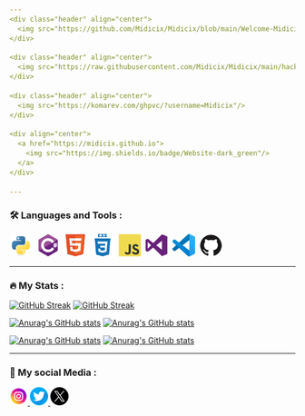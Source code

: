 ```yaml
---
<div class="header" align="center">
  <img src="https://github.com/Midicix/Midicix/blob/main/Welcome-Midicix.svg"/>
</div>

<div class="header" align="center">
  <img src="https://raw.githubusercontent.com/Midicix/Midicix/main/hacker.png" width="100"/>
</div>

<div class="header" align="center">
  <img src="https://komarev.com/ghpvc/?username=Midicix"/>
</div>

<div align="center">
  <a href="https://midicix.github.io">
    <img src="https://img.shields.io/badge/Website-dark_green"/>
  </a>
</div>

---
```


### :hammer_and_wrench: Languages and Tools :

<div>
  <img src="https://github.com/devicons/devicon/blob/master/icons/python/python-original.svg" title="Python" alt="Python" width="40" height="40"/>&nbsp;
  <img src="https://github.com/devicons/devicon/blob/master/icons/csharp/csharp-original.svg" title="C#" alt="C#" width="40" height="40"/>&nbsp;
  <img src="https://github.com/devicons/devicon/blob/master/icons/html5/html5-original.svg" title="HTML5" alt="HTML" width="40" height="40"/>&nbsp;
  <img src="https://github.com/devicons/devicon/blob/master/icons/css3/css3-plain-wordmark.svg"  title="CSS3" alt="CSS" width="40" height="40"/>&nbsp;
  <img src="https://github.com/devicons/devicon/blob/master/icons/javascript/javascript-original.svg" title="JavaScript" alt="JavaScript" width="40" height="40"/>&nbsp;
  <img src="https://github.com/devicons/devicon/blob/master/icons/visualstudio/visualstudio-plain.svg" title="VisualStudio" alt="VisualStudio" width="40" height="40"/>&nbsp;
  <img src="https://github.com/devicons/devicon/blob/master/icons/vscode/vscode-original.svg" title="VisualStudioCode" alt="VisualStudioCode" width="40" height="40"/>&nbsp;
  <img src="https://github.com/devicons/devicon/blob/master/icons/github/github-original.svg" title="GitHub" alt="GitHub" width="40" height="40"/>&nbsp;
</div>


---

### :fire: My Stats :

[![GitHub Streak](http://github-readme-streak-stats.herokuapp.com?user=Midicix&theme=darcula&hide_border=true)](https://git.io/streak-stats#gh-dark-mode-only)
[![GitHub Streak](http://github-readme-streak-stats.herokuapp.com?user=Midicix&theme=gruvbox_light&hide_border=true)](https://git.io/streak-stats#gh-light-mode-only)

[![Anurag's GitHub stats](https://github-readme-stats.vercel.app/api?username=Midicix&layout=compact&theme=darcula&hide_border=true)](https://github.com/anuraghazra/github-readme-stats#gh-dark-mode-only)
[![Anurag's GitHub stats](https://github-readme-stats.vercel.app/api?username=Midicix&layout=compact&theme=gruvbox_light&hide_border=true)](https://github.com/anuraghazra/github-readme-stats#gh-light-mode-only)

[![Anurag's GitHub stats](https://github-readme-stats.vercel.app/api/top-langs/?username=Midicix&layout=compact&card_width=1000&langs_count=10&theme=darcula&hide_border=true)](https://github.com/anuraghazra/github-readme-stats#gh-dark-mode-only)
[![Anurag's GitHub stats](https://github-readme-stats.vercel.app/api/top-langs/?username=Midicix&layout=compact&card_width=1000&langs_count=10&theme=gruvbox_light&hide_border=true)](https://github.com/anuraghazra/github-readme-stats#gh-light-mode-only)

---

### :link: My social Media :
<div>
  <a href="https://www.instagram.com/midicixoff/">
    <img src="https://github.com/Midicix/Midicix/blob/main/instagram32.png?raw=true"/>
  </a>
  <a href="https://twitter.com/midicix">
    <img src="https://github.com/Midicix/Midicix/blob/main/twitter32.png?raw=true"/>
  </a>
    <a href="https://x.com/midicix">
    <img src="https://github.com/Midicix/Midicix/blob/main/x32.png?raw=true"/>
  </a>
</div>
